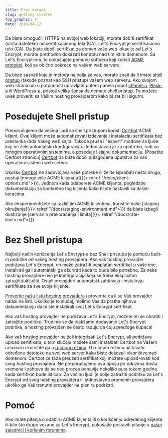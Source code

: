 ```yaml
---
title: Prvi koraci
slug: getting-started
top_graphic: 3
date: 2018-04-12
---
```


Da biste omogućili HTTPS na svojoj web lokaciji, morate dobiti sertifikat (vrsta datoteke)
od sertifikacionog tela (CA). Let's Encrypt je sertifikaciono telo (CA). Da biste dobili
sertifikat za domen vaše web lokacije od Let's Encrypt, morate prethodno dokazati
kontrolu nad tim istim domenom. Sa Let's Encrypt-om, to dokazujete pomoću softvera koji koristi
[ACME protokol](https://ietf-wg-acme.github.io/acme/), koji se obično pokreće
na vašem web serveru.

Da biste saznali koja je metoda najbolja za vas, morate znati da li
imate [shell pristup](https://en.wikipedia.org/wiki/Shell_account) (takođe poznat
kao SSH pristup) vašem web serveru. Ako svojom web stranicom u potpunosti upravljate putem
panela poput [cPanel-a](https://cpanel.com/), [Plesk-a](https://www.plesk.com/) ili
[WordPress-a](https://wordpress.org/), postoji velika šansa da nemate shell
pristup. To možete uvek proveriti sa Vašim hosting provajderom kako bi ste bili sigurni.

# Posedujete Shell pristup

Preporučujemo da većina ljudi sa shell pristupom koristi [Certbot] ACME klijent. Ovaj klijent može 
automatizovati izdavanje i instalaciju sertifikata bez prestanka rada Vašeg web sajta.
Takođe pruža i "expert" modove za ljude koji ne žele automatsku konfiguraciju. Jednostavan je za upotrebu,
radi na mnogim operativnim sistemima, a poseduje i sjajnu dokumentaciju. [Posetite
Certbot stranicu] [Certbot] da biste dobili prilagođena uputstva za vaš operativni sistem i web server.

Ukoliko [Certbot] ne zadovoljava vaše potrebe ili želite isprobati nešto drugo, postoji
[mnogo više ACME klijenata]({{< relref "/docs/client-options.md">}}). Jednom kada odaberete ACME klijenta,
pogledajte dokumentaciju za konkretno tog klijenta kako bi ste nastavili sa daljim koracima.

Ako eksperimentišete sa različitim ACME klijentima, koristite naše
[staging okruženje]({{< relref "/docs/staging-environment.md">}}) da biste izbegli dostizanje
[servisnih prekoračenja i limita]({{< relref "/docs/rate-limits.md">}}).

[Certbot]: https://certbot.eff.org/  "Certbot"

# Bez Shell pristupa

Najbolji način korišćenja Let's Encrypt-a bez Shell pristupa je pomoću built-in podrške
od vašeg hosting provajdera. Ako vaš hosting provajder podržava Let's Encrypt,
on može zatražiti besplatan sertifikat u vaše ime, instalirati ga i
automatski ga ažurirati kada to bude bilo potrebno. Za neke hosting provajdere ovo je
konfiguracija koja se treba eksplicitno zatražiti/uključiti. Ostali provajderi automatski
zahtevaju i instaliraju sertifikate za sve svoje klijente.


[Proverite našu listu hosting provajdera](https://community.letsencrypt.org/t/web-hosting-who-support-lets-encrypt/6920)
i proverite da li se Vaš provajder nalazi na listi. Ukoliko je to slučaj, molimo Vas da pratite njihovu dokumentaciju da bi ste 
instalirali svoj Let's Encrypt sertifikat.

Ako vaš hosting provajder ne podržava Let's Encrypt, možete im se obratiti i
zatražite podršku. Trudimo se da olakšamo dodavanje Let's Encrypt
podrške, a hosting provajderi se često raduju da čuju predloge kupaca!

Ako vaš hosting provajder ne želi integrisati Let's Encrypt, ali podržava
upload sertifikata, u tom slučaju možete sami instalirati Certbot
na Vašem računaru i koristite ga u [ručnom režimu](https://certbot.eff.org/docs/using.html#manual).
U ručnom režimu učitavate određenu datoteku na svoj web server kako biste dokazali vlasništvo
nad domenom. Certbot će tada preuzeti sertifikat koji možete upload-ovati kod svog
hosting provajdera. Ne preporučujemo ovu opciju jer oduzima dosta vremena
i zahteva da se ceo proces ponavlja nekoliko puta tokom godine kada sertifikat bude
isticao. Za većinu ljudi je bolje zatražiti podršku za Let's Encrypt od svog
hosting provajdera ili jednostavno promeniti provajdera ukoliko ga Vaš trenutni provajder
ne planira podržati.

# Pomoć

Ako imate pitanja o odabiru ACME klijenta ili o korišćenju određenog klijenta ili bilo što drugo vezano za Let's Encrypt, pokušajte postaviti pitanje u [našoj zajednici i korisnim forumima](https://community.letsencrypt.org/).
